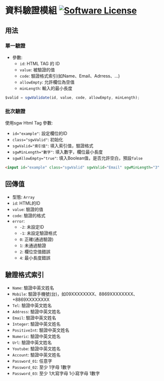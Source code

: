 # 資料驗證模組 [![Software License](https://img.shields.io/badge/license-MIT-brightgreen.svg?style=flat-square)](LICENSE.md)

## 用法

### 單一驗證
- 參數:
  - `id`: HTML TAG 的 ID
  - `value`: 被驗證的值
  - `code`: 驗證格式索引(如Name、Email、Adrress、...)
  - `allowEmpty`: 允許欄位為空值
  - `minLength`: 輸入的最小長度
```js
$valid = sgwValidate(id, value, code, allowEmpty, minLength);
```

### 批次驗證
使用sgw Html Tag 參數:
- `id="example"`: 設定欄位的ID
- `class="sgwValid"`: 初始化
- `sgwValid="索引值"`: 填入索引值，驗證格式
- `sgwMinLength="數字"`: 填入數字，欄位最小長度
- `sgwAllowEmpty="true"`: 填入Boolean值，是否允許空白，預設`false`

```html
<input id="example" class="sgwValid" sgwValid="Email" sgwMinLength="3" sgwAllowEmpty="true" type="text">
```

## 回傳值
- 型態: `Array`
- `id`: HTML的ID
- `value`: 驗證的值
- `code`: 驗證的格式
- `error`: 
  - `-2`: 未設定ID
  - `-1`: 未設定驗證格式
  - `0`: 正確(通過驗證)
  - `1`: 未通過驗證
  - `2`: 欄位空值錯誤
  - `4`: 最小長度錯誤
  
## 驗證格式索引
- `Name`: 驗證中英文姓名
- `Mobile`: 驗證手機號(台)，如09XXXXXXXX、8869XXXXXXXX、+8869XXXXXXXX
- `Tel`: 驗證中英文姓名
- `Address`: 驗證中英文姓名
- `Email`: 驗證中英文姓名
- `Integer`: 驗證中英文姓名
- `PositiveInt`: 驗證中英文姓名
- `Numeric`: 驗證中英文姓名
- `Url`: 驗證中英文姓名
- `Youtube`: 驗證中英文姓名
- `Account`: 驗證中英文姓名
- `Password_01`: 任意字
- `Password_02`: 至少 1字母 1數字
- `Password_03`: 至少 1大寫字母 1小寫字母 1數字
